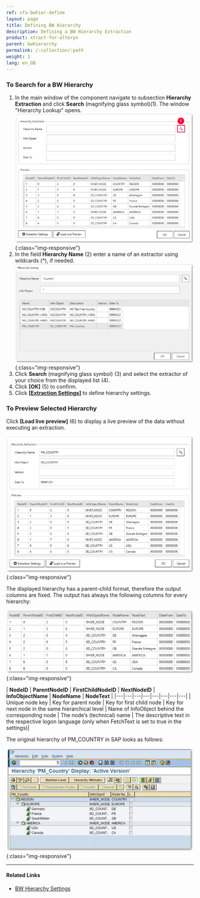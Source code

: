 ```yaml
---
ref: xfa-bwhier-define
layout: page
title: Defining BW Hierarchy
description: Defining a BW Hierarchy Extraction
product: xtract-for-alteryx
parent: bwhierarchy
permalink: /:collection/:path
weight: 1
lang: en_GB
---
```

### To Search for a BW Hierarchy

1. In the main window of the component navigate to subsection **Hierarchy Extraction** and click **Search** (magnifying glass symbol)(1). The window "Hierarchy Lookup" opens.
![Define-Data-Source-Hierarchy](/img/content/xfa/Define-Data-Source-Hierarchy_1.png){:class="img-responsive"}
2. In the field **Hierarchy Name** (2) enter a name of an extractor using wildcards (*), if needed.
![Look-Up-Hierarchy](/img/content/extractors.bwhier/Look-Up-Hierarchy.png){:class="img-responsive"}
3. Click **Search** (magnifying glass symbol) (3) and select the extractor of your choice from the displayed list (4).
4. Click **[OK]** (5) to confirm.
5. Click **[[Extraction Settings](./bwhier-settings)]** to define hierarchy settings.

### To Preview Selected Hierarchy
Click **[Load live preview]** (6) to display a live preview of the data without executing an extraction.<br>

![Define-Data-Source-Hierarchy](/img/content/extractors.bwhier/Define-Data-Source-Hierarchy.png){:class="img-responsive"}

The displayed hierarchy has a parent-child format, therefore the output columns are fixed. The output has always the following columns for every hierarchy:

![Hierarchy-Table-Output](/img/content/xfa/Hierarchy-Table-Output-Result.png){:class="img-responsive"}

| **NodeID** | **ParentNodeID**  | **FirstChildNodeID**  |  **NextNodeID** | **InfoObjectName**  | **NodeName** | **NodeText**  |
|---|---|---|---|---|---|---|---|
| Unique node key  | Key for parent node  | Key for first child node  | Key for next node in the same hierarchical level  | Name of InfoObject behind the corresponding node  | The node’s (technical) name | The descriptive text in the respective logon language (only when FetchText is set to true in the settings)|


The original hierarchy of PM_COUNTRY in SAP looks as follows:

![Hierarchy-Table-SAP](/img/content/extractors.bwhier/Hierarchy-Table-Output.png){:class="img-responsive"}


****
#### Related Links
- [BW Hierarchy Settings](./bwhier-settings)